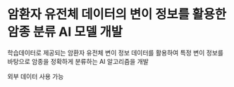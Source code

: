 # 암환자 유전체 데이터의 변이 정보를 활용한 암종 분류 AI 모델 개발
학습데이터로 제공되는 암환자 유전체 변이 정보 데이터를 활용하여 특정 변이 정보를 바탕으로 암종을 정확하게 분류하는 AI 알고리즘을 개발

외부 데이터 사용 가능
